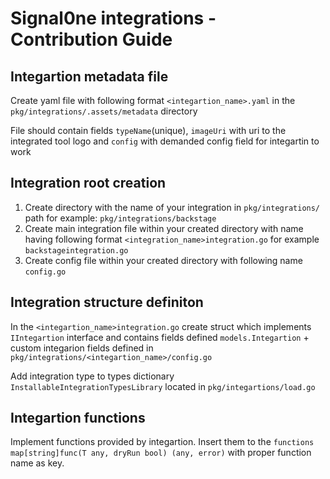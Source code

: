 # Signal0ne integrations - Contribution Guide

## Integartion metadata file

Create yaml file with following format `<integartion_name>.yaml` in the `pkg/integrations/.assets/metadata` directory 

File should contain fields `typeName`(unique), `imageUri` with uri to the integrated tool logo and `config` with demanded config field for integartin to work

## Integration root creation
1. Create directory with the name of your integration in `pkg/integrations/` path for example: `pkg/integrations/backstage`
2. Create main integration file within your created directory with name having following format `<integration_name>integration.go` for example `backstageintegration.go`
3. Create config file within your created directory with following name `config.go`

## Integration structure definiton

In the `<integartion_name>integration.go` create struct which implements `IIntegartion` interface and contains fields defined `models.Integartion` + custom integarion fields defined in `pkg/integrations/<integartion_name>/config.go`

Add integration type to types dictionary `InstallableIntegrationTypesLibrary` located in `pkg/integartions/load.go`


## Integartion functions

Implement functions provided by integartion. Insert them to the `functions map[string]func(T any, dryRun bool) (any, error)` with proper function name as key.
